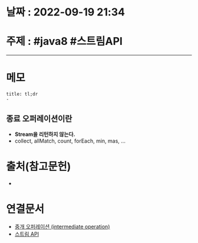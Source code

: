 # 날짜 : 2022-09-19 21:34

# 주제 : #java8 #스트림API 
----
# 메모
```ad-note
title: tl;dr
- 
```

## 종료 오퍼레이션이란
- **Stream을 리턴하지 않는다.**
- collect, allMatch, count, forEach, min, mas, ...



# 출처(참고문헌)
- 

# 연결문서
- [중개 오퍼레이션 (intermediate operation)](중개%20오퍼레이션%20(intermediate%20operation).md)
- [스트림 API](스트림%20API.md)
